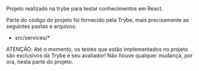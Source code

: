Projeto realizado na trybe para testar conhecimentos em React.

Parte do código do projeto foi fornecido pela Trybe, mais precisamente as seguintes pastas e arquivos:

 - src/services/*


ATENÇÃO: Até o momento, os testes que estão implementados no projeto são exclusivos da Trybe e seu avaliador! Não houve qualquer mudança, por ora, nesta parte do projeto.